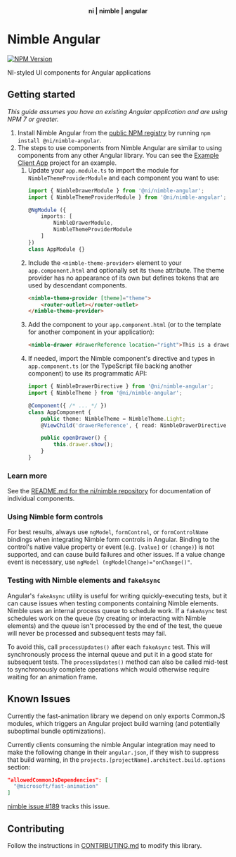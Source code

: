 <div align="center">
    <p><b>ni | nimble | angular</b></p>
</div>

# Nimble Angular

[![NPM Version](https://img.shields.io/npm/v/@ni/nimble-angular.svg)](https://www.npmjs.com/package/@ni/nimble-angular)

NI-styled UI components for Angular applications

## Getting started

*This guide assumes you have an existing Angular application and are using NPM 7 or greater.*

1. Install Nimble Angular from the [public NPM registry](https://www.npmjs.com/package/@ni/nimble-angular) by running `npm install @ni/nimble-angular`.
2. The steps to use components from Nimble Angular are similar to using components from any other Angular library. You can see the [Example Client App](/angular-workspace/projects/example-client-app) project for an example.
   1. Update your `app.module.ts` to import the module for `NimbleThemeProviderModule` and each component you want to use:
        ```ts
        import { NimbleDrawerModule } from '@ni/nimble-angular';
        import { NimbleThemeProviderModule } from '@ni/nimble-angular';

        @NgModule ({
            imports: [
                NimbleDrawerModule,
                NimbleThemeProviderModule
            ]
        })
        class AppModule {}
        ```
   2. Include the `<nimble-theme-provider>` element to your `app.component.html` and optionally set its `theme` attribute. The theme provider has no appearance of its own but defines tokens that are used by descendant components.
        ```html
        <nimble-theme-provider [theme]="theme">
            <router-outlet></router-outlet>
        </nimble-theme-provider>
        ```
   3. Add the component to your `app.component.html` (or to the template for another component in your application):
        ```html
        <nimble-drawer #drawerReference location="right">This is a drawer</nimble-drawer>
        ```
   4. If needed, import the Nimble component's directive and types in `app.component.ts` (or the TypeScript file backing another component) to use its programmatic API: 
        ```ts
        import { NimbleDrawerDirective } from '@ni/nimble-angular';
        import { NimbleTheme } from '@ni/nimble-angular';

        @Component({ /* ... */ })
        class AppComponent {
            public theme: NimbleTheme = NimbleTheme.Light;
            @ViewChild('drawerReference', { read: NimbleDrawerDirective }) public drawer: NimbleDrawerDirective;

            public openDrawer() {
                this.drawer.show();
            }
        }
        ```

### Learn more

See the [README.md for the ni/nimble repository](/README.md) for documentation of individual components.

### Using Nimble form controls

For best results, always use `ngModel`, `formControl`, or `formControlName` bindings when integrating Nimble form controls in Angular. Binding to the control's native value property or event (e.g. `[value]` or `(change)`) is not supported, and can cause build failures and other issues. If a value change event is necessary, use `ngModel (ngModelChange)="onChange()"`.

### Testing with Nimble elements and `fakeAsync`

Angular's `fakeAsync` utility is useful for writing quickly-executing tests, but it can cause issues when testing components containing Nimble elements. Nimble uses an internal process queue to schedule work. If a `fakeAsync` test schedules work on the queue (by creating or interacting with Nimble elements) and the queue isn't processed by the end of the test, the queue will never be processed and subsequent tests may fail.

To avoid this, call `processUpdates()` after each `fakeAsync` test. This will synchronously process the internal queue and put it in a good state for subsequent tests. The `processUpdates()` method can also be called mid-test to synchronously complete operations which would otherwise require waiting for an animation frame.

## Known Issues

Currently the fast-animation library we depend on only exports CommonJS modules, which triggers an Angular project build warning (and potentially suboptimal bundle optimizations).

Currently clients consuming the nimble Angular integration may need to make the following change in their `angular.json`, if they wish to suppress that build warning, in the `projects.[projectName].architect.build.options` section:
```json
"allowedCommonJsDependencies": [
  "@microsoft/fast-animation"
]
```

[nimble issue #189](https://github.com/ni/nimble/issues/189) tracks this issue.

## Contributing

Follow the instructions in [CONTRIBUTING.md](/angular-workspace/projects/ni/nimble-angular/CONTRIBUTING.md) to modify this library.
